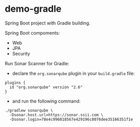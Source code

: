 # demo-gradle

Spring Boot project with Gradle building.

Spring Boot compoments:
- Web
- JPA
- Security

Run Sonar Scanner for Gradle:   
- declare the `org.sonarqube` plugin in your `build.gradle` file:

```
plugins {
  id "org.sonarqube" version "2.6"
}
```
- and run the following command:
```
./gradlew sonarqube \
  -Dsonar.host.url=https://sonar.ssii.com \
  -Dsonar.login=78e4c996818567e429196c8076dee35166351f1e
```
